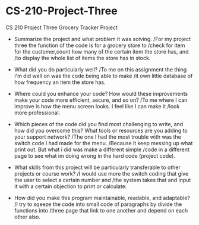# CS-210-Project-Three
CS 210 Project Three Grocery Tracker Project
* Summarize the project and what problem it was solving.
/For my project three the function of the code is for a grocery store to
/check for item for the customer,count how many of the certain item the store has, and
/to display the whole list of items the store has in stock.

* What did you do particularly well?
/To me on this assignment the thing i'm did well on was the code being able to make
/it own little database of how frequency an item the store has.

* Where could you enhance your code? How would these improvements make your code more efficient, secure, and so on?
/To me where I can improve is how the menu screen looks. I feel like I can make it
/look more professional.

* Which pieces of the code did you find most challenging to write, and how did you overcome this? What tools or resources are you adding to your support network?
/The one I had the most trouble with was the switch code I had made for the menu.
/Because it keep messing up what print out. But what i did was make a different simple
/code in a different page to see what im doing wrong in the hard code (project code).

* What skills from this project will be particularly transferable to other projects or course work?
/I would use more the switch coding that give the user to select a certain number and
/the system takes that and input it with a certain objection to print or calculate.

* How did you make this program maintainable, readable, and adaptable?
/I try to sqeeze the code into small code of paragraphs by divide the functions into
/three page that link to one another and depend on each other also.
